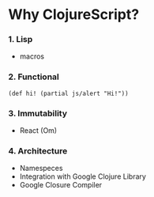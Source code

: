 Why ClojureScript?
====================

### 1. Lisp

- macros

### 2. Functional

    (def hi! (partial js/alert "Hi!"))

### 3. Immutability

- React (Om)

### 4. Architecture

- Namespeces
- Integration with Google Clojure Library
- Google Closure Compiler

